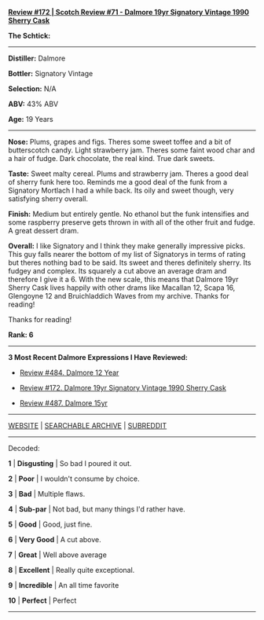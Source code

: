 
[**Review #172 | Scotch Review #71 - Dalmore 19yr Signatory Vintage 1990 Sherry Cask**]( https://t8ke.review/review-172-dalmore-19yr-signatory-vintage-re-review/)

**The Schtick:** 

-----

**Distiller:** Dalmore

**Bottler:** Signatory Vintage

**Selection:** N/A

**ABV:**  43% ABV

**Age:** 19 Years 

-----

**Nose:**  Plums, grapes and figs. Theres some sweet toffee and a bit of butterscotch candy. Light strawberry jam. Theres some faint wood char and a hair of fudge. Dark chocolate, the real kind. True dark sweets. 

**Taste:** Sweet malty cereal. Plums and strawberry jam. Theres a good deal of sherry funk here too. Reminds me a good deal of the funk from a Signatory Mortlach I had a while back. Its oily and sweet though, very satisfying sherry overall. 

**Finish:** Medium but entirely gentle. No ethanol but the funk intensifies and some raspberry preserve gets thrown in with all of the other fruit and fudge. A great dessert dram. 

**Overall:** I like Signatory and I think they make generally impressive picks. This guy falls nearer the bottom of my list of Signatorys in terms of rating but theres nothing bad to be said. Its sweet and theres definitely sherry. Its fudgey and complex. Its squarely a cut above an average dram and therefore I give it a 6. With the new scale, this means that Dalmore 19yr Sherry Cask lives happily with other drams like Macallan 12, Scapa 16, Glengoyne 12 and Bruichladdich Waves from my archive. Thanks for reading! 

Thanks for reading!

**Rank: 6**

----- 

**3 Most Recent Dalmore Expressions I Have Reviewed:** 

- [Review #484. Dalmore 12 Year]( https://t8ke.review/review-484-dalmore-12yr-ob/) 

- [Review #172. Dalmore 19yr Signatory Vintage 1990 Sherry Cask]( https://t8ke.review/review-172-dalmore-19yr-signatory-vintage-re-review/) 

- [Review #487. Dalmore 15yr]( https://t8ke.review/review-487-dalmore-15yr-ob/) 

-----

[WEBSITE](https://t8ke.review) | [SEARCHABLE ARCHIVE](https://t8ke.review/review-archive/) | [SUBREDDIT](https://reddit.com/r/t8kereviews)

-----

Decoded:

**1** | **Disgusting** | So bad I poured it out.

**2** | **Poor** | I wouldn't consume by choice.

**3** | **Bad** | Multiple flaws.

**4** | **Sub-par** | Not bad, but many things I'd rather have.

**5** | **Good** | Good, just fine.

**6** | **Very Good** | A cut above.

**7** | **Great** | Well above average

**8** | **Excellent** | Really quite exceptional.

**9** | **Incredible** | An all time favorite

**10** | **Perfect** | Perfect

----

